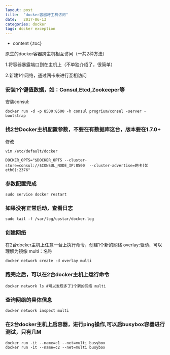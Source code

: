 ```yaml
---
layout: post
title:  "docker容器垮主机访问"
date:   2017-06-13
categories: docker
tags: docker exception
---
```


* content
{:toc}


原生的docker容器跨主机相互访问（一共2种方法）

1.将容器暴露端口到在主机上（不单独介绍了，很简单）

2.新建1个网络，通过网卡来进行互相访问








### 安装1个键值数据，如：Consul,Etcd,Zookeeper等

安装consul:

	docker run -d -p 8500:8500 -h consul progrium/consul -server -bootstrap

### 找2台Docker主机配置参数，不要在有数据库这台，版本要在1.7.0+
修改

	vim /etc/default/docker

	DOCKER_OPTS="$DOCKER_OPTS --cluster-store=consul://$CONSUL_NODE_IP:8500  --cluster-advertise=网卡(如eth0):2376"


### 参数配置完成

	sudo service docker restart

### 如果没有正常启动，查看日志

	sudo tail -f /var/log/upstar/docker.log

### 创建网络

在2台docker主机上任意一台上执行命令，创建1个新的网络
overlay:驱动，可以理解为镜像
multi：名称

	docker network create -d overlay multi



### 跑完之后，可以在2台docker主机上运行命令

	docker network ls #可以发现多了1个新的网络 multi

### 查询网络的具体信息

	docker network inspect multi

### 在2台docker主机上启容器，进行ping操作,可以启busybox容器进行测试，只有几M

	docker run -it --name=c1 --net=multi busybox
	docker run -it --name=c2 --net=multi busybox